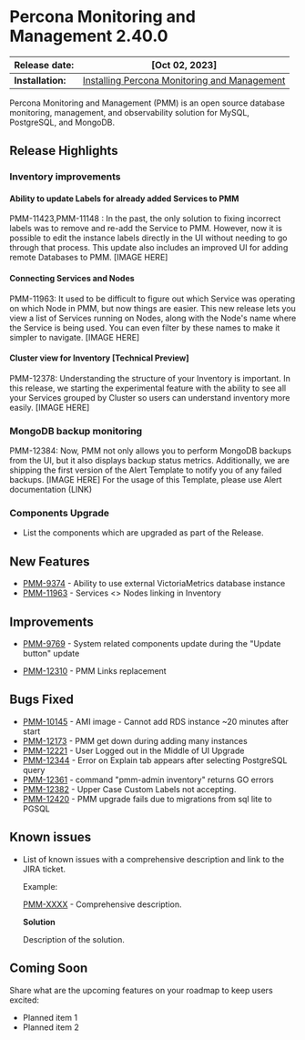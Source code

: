
# Percona Monitoring and Management 2.40.0


| **Release date:** | [Oct 02, 2023]                                                                                    |
| ----------------- | ----------------------------------------------------------------------------------------------- |
| **Installation:** | [Installing Percona Monitoring and Management](https://www.percona.com/software/pmm/quickstart) |

Percona Monitoring and Management (PMM) is an open source database monitoring, management, and observability solution for MySQL, PostgreSQL, and MongoDB.

<!---

!!! caution alert alert-warning "Important/Caution"
    Crucial points that need emphasis:

    - Important: A significant point that deserves emphasis.
    - Caution: Used to mean 'Continue with care'.

--->

## Release Highlights

### Inventory improvements

#### Ability to update Labels for already added Services to PMM  
PMM-11423,PMM-11148 : In the past, the only solution to fixing incorrect labels was to remove and re-add the Service to PMM. However, now it is possible to edit the instance labels directly in the UI without needing to go through that process. This update also includes an improved UI for adding remote Databases to PMM.
[IMAGE HERE]

#### Connecting Services and Nodes  
PMM-11963: It used to be difficult to figure out which Service was operating on which Node in PMM, but now things are easier. This new release lets you view a list of Services running on Nodes, along with the Node's name where the Service is being used. You can even filter by these names to make it simpler to navigate.
[IMAGE HERE]

#### Cluster view for Inventory [Technical Preview]
PMM-12378: Understanding the structure of  your Inventory is important. In this release, we starting the experimental feature with the ability to see all your Services grouped by Cluster so users can understand inventory more easily. 
[IMAGE HERE]

 

### MongoDB backup monitoring 
PMM-12384: Now, PMM not only allows you to perform MongoDB backups from the UI, but it also displays backup status metrics. Additionally, we are shipping the first version of the Alert Template to notify you of any failed backups.
[IMAGE HERE]
For the usage of this Template, please use Alert documentation (LINK)


### Components Upgrade
- List the components which are upgraded as part of the Release.

## New Features

- [PMM-9374](https://jira.percona.com/browse/PMM-9374) - Ability to use external VictoriaMetrics database instance
- [PMM-11963](https://jira.percona.com/browse/PMM-11963) - Services <> Nodes linking in Inventory




## Improvements

- [PMM-9769](https://jira.percona.com/browse/PMM-9769) - System related components update during the "Update button" update

- [PMM-12310](https://jira.percona.com/browse/PMM-12310) - PMM Links replacement
 

## Bugs Fixed


- [PMM-10145](https://jira.percona.com/browse/PMM-10145) - AMI image - Cannot add RDS instance ~20 minutes after start
- [PMM-12173](https://jira.percona.com/browse/PMM-12173) - PMM get down during adding many instances
- [PMM-12221](https://jira.percona.com/browse/PMM-12221) - User Logged out in the Middle of UI Upgrade
- [PMM-12344](https://jira.percona.com/browse/PMM-12344) - Error on Explain tab appears after selecting PostgreSQL query
- [PMM-12361](https://jira.percona.com/browse/PMM-12361) - command "pmm-admin inventory" returns GO errors
- [PMM-12382](https://jira.percona.com/browse/PMM-12382) - Upper Case Custom Labels not accepting.
- [PMM-12420](https://jira.percona.com/browse/PMM-12420) - PMM upgrade fails due to migrations from sql lite to PGSQL

## Known issues

- ​List of known issues with a  comprehensive description and link to the JIRA ticket.

    Example:

    [PMM-XXXX](https://jira.percona.com/browse/PMM-XXXX) - Comprehensive description.


    **Solution**

    Description of the solution.


## Coming Soon

  Share what are the upcoming features on your roadmap to keep users excited:

- Planned item 1
- Planned item 2
